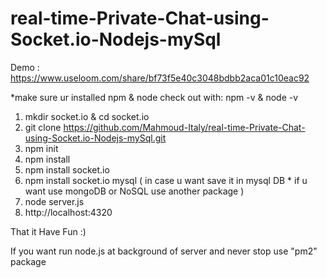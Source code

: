 # real-time-Private-Chat-using-Socket.io-Nodejs-mySql 

Demo : https://www.useloom.com/share/bf73f5e40c3048bdbb2aca01c10eac92 

*make sure ur installed npm & node
check out with: npm -v  & node -v 
 
1. mkdir socket.io & cd socket.io
2. git clone https://github.com/Mahmoud-Italy/real-time-Private-Chat-using-Socket.io-Nodejs-mySql.git
3. npm init   
4. npm install   
5. npm install socket.io 
6. npm install socket.io mysql  ( in case u want save it in mysql DB * if u want use mongoDB or NoSQL use another package )  
7. node server.js 
8. http://localhost:4320 

That it Have Fun :) 
 
If you want run node.js at background of server and never stop use "pm2" package  
 
